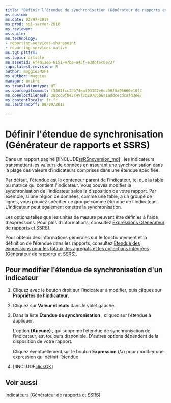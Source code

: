 ```yaml
---
title: "Définir l’étendue de synchronisation (Générateur de rapports et SSRS) | Microsoft Docs"
ms.custom: 
ms.date: 03/07/2017
ms.prod: sql-server-2016
ms.reviewer: 
ms.suite: 
ms.technology:
- reporting-services-sharepoint
- reporting-services-native
ms.tgt_pltfrm: 
ms.topic: article
ms.assetid: 6f4a11e6-6151-47be-a43f-e3dbf6c0e737
caps.latest.revision: 8
author: maggiesMSFT
ms.author: maggies
manager: erikre
ms.translationtype: HT
ms.sourcegitcommit: f3481fcc2bb74eaf93182e6cc58f5a06666e10f4
ms.openlocfilehash: 302cc9fbe2c49f2d28786b6a1addcecdcafd3ee7
ms.contentlocale: fr-fr
ms.lasthandoff: 08/09/2017

---
```

# <a name="set-synchronization-scope-report-builder-and-ssrs"></a>Définir l'étendue de synchronisation (Générateur de rapports et SSRS)
  Dans un rapport paginé [!INCLUDE[ssRSnoversion_md](../../includes/ssrsnoversion-md.md)] , les indicateurs transmettent les valeurs de données en assurant une synchronisation dans la plage des valeurs d’indicateurs comprises dans une étendue spécifiée.   
    
  Par défaut, l'étendue est le conteneur parent de l'indicateur, tel que la table ou matrice qui contient l'indicateur. Vous pouvez modifier la synchronisation de l'indicateur selon la disposition de votre rapport. Par exemple, si une région de données, comme une table, a un groupe de lignes, vous pouvez spécifier ce groupe comme étendue de l'indicateur. L'indicateur peut également omettre la synchronisation.  
  
 Les options telles que les unités de mesure peuvent être définies à l'aide d'expressions. Pour plus d’informations, consultez [Expressions &#40;Générateur de rapports et SSRS&#41;](../../reporting-services/report-design/expressions-report-builder-and-ssrs.md).  
  
 Pour obtenir des informations générales sur le fonctionnement et la définition de l’étendue dans les rapports, consultez [Étendue des expressions pour les totaux, les agrégats et les collections intégrées &#40;Générateur de rapports et SSRS&#41;](../../reporting-services/report-design/expression-scope-for-totals-aggregates-and-built-in-collections.md).  
  
## <a name="to-change-the-synchronization-scope-of-an-indicator"></a>Pour modifier l'étendue de synchronisation d'un indicateur  
  
1.  Cliquez avec le bouton droit sur l’indicateur à modifier, puis cliquez sur **Propriétés de l’indicateur**.  
  
2.  Cliquez sur **Valeur et états** dans le volet gauche.  
  
3.  Dans la liste **Étendue de synchronisation** , cliquez sur l’étendue à appliquer.  
  
     L’option **(Aucune)** , qui supprime l’étendue de synchronisation de l’indicateur, est toujours disponible. D'autres options dépendent de la disposition de votre rapport.  
  
     Cliquez éventuellement sur le bouton **Expression** (*fx*) pour modifier une expression qui définit l’étendue.  
  
4.  [!INCLUDE[clickOK](../../includes/clickok-md.md)]  
  
## <a name="see-also"></a>Voir aussi  
 [Indicateurs &#40;Générateur de rapports et SSRS&#41;](../../reporting-services/report-design/indicators-report-builder-and-ssrs.md)  
  
  
